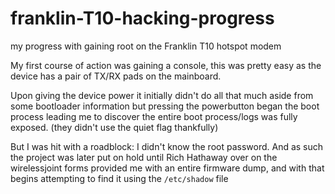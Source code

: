 # franklin-T10-hacking-progress
my progress with gaining root on the Franklin T10 hotspot modem

My first course of action was gaining a console, this was pretty easy as the device has a pair of TX/RX pads on the mainboard.
 
Upon giving the device power it initially didn't do all that much aside from some bootloader information but pressing the powerbutton began the boot process leading me to discover the entire boot process/logs was fully exposed. (they didn't use the quiet flag thankfully)

But I was hit with a roadblock: I didn't know the root password. And as such the project was later put on hold until Rich Hathaway over on the wirelessjoint forms provided me with an entire firmware dump, and with that begins attempting to find it using the `/etc/shadow` file


